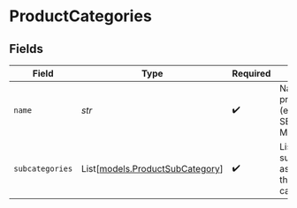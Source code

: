 # ProductCategories


## Fields

| Field                                                                                      | Type                                                                                       | Required                                                                                   | Description                                                                                |
| ------------------------------------------------------------------------------------------ | ------------------------------------------------------------------------------------------ | ------------------------------------------------------------------------------------------ | ------------------------------------------------------------------------------------------ |
| `name`                                                                                     | *str*                                                                                      | :heavy_check_mark:                                                                         | Name of the product category<br/>            (e.g., PHYSICAL, SERVICE, DIGITAL, MISCELLANEOUS) |
| `subcategories`                                                                            | List[[models.ProductSubCategory](../models/productsubcategory.md)]                         | :heavy_check_mark:                                                                         | List of subcategories associated with the product category                                 |